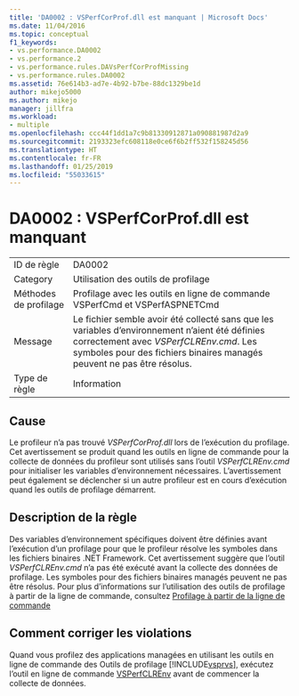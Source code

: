 ```yaml
---
title: 'DA0002 : VSPerfCorProf.dll est manquant | Microsoft Docs'
ms.date: 11/04/2016
ms.topic: conceptual
f1_keywords:
- vs.performance.DA0002
- vs.performance.2
- vs.performance.rules.DAVsPerfCorProfMissing
- vs.performance.rules.DA0002
ms.assetid: 76e614b3-ad7e-4b92-b7be-88dc1329be1d
author: mikejo5000
ms.author: mikejo
manager: jillfra
ms.workload:
- multiple
ms.openlocfilehash: ccc44f1dd1a7c9b81330912871a090881987d2a9
ms.sourcegitcommit: 2193323efc608118e0ce6f6b2ff532f158245d56
ms.translationtype: HT
ms.contentlocale: fr-FR
ms.lasthandoff: 01/25/2019
ms.locfileid: "55033615"
---
```

# <a name="da0002-vsperfcorprofdll-is-missing"></a>DA0002 : VSPerfCorProf.dll est manquant

|||  
|-|-|  
|ID de règle|DA0002|  
|Category|Utilisation des outils de profilage|  
|Méthodes de profilage|Profilage avec les outils en ligne de commande VSPerfCmd et VSPerfASPNETCmd|  
|Message|Le fichier semble avoir été collecté sans que les variables d’environnement n’aient été définies correctement avec *VSPerfCLREnv.cmd*. Les symboles pour des fichiers binaires managés peuvent ne pas être résolus.|  
|Type de règle|Information|  

## <a name="cause"></a>Cause  
 Le profileur n’a pas trouvé *VSPerfCorProf.dll* lors de l’exécution du profilage. Cet avertissement se produit quand les outils en ligne de commande pour la collecte de données du profileur sont utilisés sans l’outil *VSPerfCLREnv.cmd* pour initialiser les variables d’environnement nécessaires. L’avertissement peut également se déclencher si un autre profileur est en cours d’exécution quand les outils de profilage démarrent.  

## <a name="rule-description"></a>Description de la règle  
 Des variables d’environnement spécifiques doivent être définies avant l’exécution d’un profilage pour que le profileur résolve les symboles dans les fichiers binaires .NET Framework. Cet avertissement suggère que l’outil *VSPerfCLREnv.cmd* n’a pas été exécuté avant la collecte des données de profilage. Les symboles pour des fichiers binaires managés peuvent ne pas être résolus. Pour plus d’informations sur l’utilisation des outils de profilage à partir de la ligne de commande, consultez [Profilage à partir de la ligne de commande](../profiling/using-the-profiling-tools-from-the-command-line.md)  

## <a name="how-to-fix-violations"></a>Comment corriger les violations  
 Quand vous profilez des applications managées en utilisant les outils en ligne de commande des Outils de profilage [!INCLUDE[vsprvs](../code-quality/includes/vsprvs_md.md)], exécutez l’outil en ligne de commande [VSPerfCLREnv](../profiling/vsperfclrenv.md) avant de commencer la collecte de données.